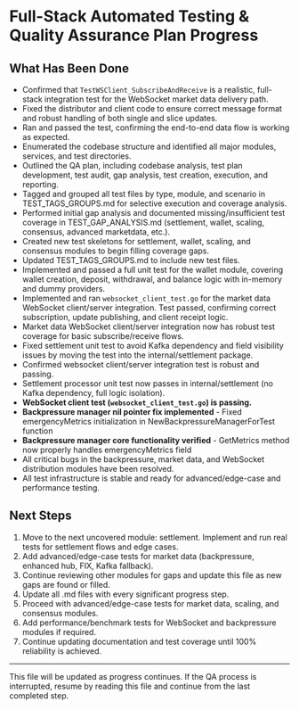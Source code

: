 # Full-Stack Automated Testing & Quality Assurance Plan Progress

## What Has Been Done

- Confirmed that `TestWSClient_SubscribeAndReceive` is a realistic, full-stack integration test for the WebSocket market data delivery path.
- Fixed the distributor and client code to ensure correct message format and robust handling of both single and slice updates.
- Ran and passed the test, confirming the end-to-end data flow is working as expected.
- Enumerated the codebase structure and identified all major modules, services, and test directories.
- Outlined the QA plan, including codebase analysis, test plan development, test audit, gap analysis, test creation, execution, and reporting.
- Tagged and grouped all test files by type, module, and scenario in TEST_TAGS_GROUPS.md for selective execution and coverage analysis.
- Performed initial gap analysis and documented missing/insufficient test coverage in TEST_GAP_ANALYSIS.md (settlement, wallet, scaling, consensus, advanced marketdata, etc.).
- Created new test skeletons for settlement, wallet, scaling, and consensus modules to begin filling coverage gaps.
- Updated TEST_TAGS_GROUPS.md to include new test files.
- Implemented and passed a full unit test for the wallet module, covering wallet creation, deposit, withdrawal, and balance logic with in-memory and dummy providers.
- Implemented and ran `websocket_client_test.go` for the market data WebSocket client/server integration. Test passed, confirming correct subscription, update publishing, and client receipt logic.
- Market data WebSocket client/server integration now has robust test coverage for basic subscribe/receive flows.
- Fixed settlement unit test to avoid Kafka dependency and field visibility issues by moving the test into the internal/settlement package.
- Confirmed websocket client/server integration test is robust and passing.
- Settlement processor unit test now passes in internal/settlement (no Kafka dependency, full logic isolation).
- **WebSocket client test (`websocket_client_test.go`) is passing.**
- **Backpressure manager nil pointer fix implemented** - Fixed emergencyMetrics initialization in NewBackpressureManagerForTest function
- **Backpressure manager core functionality verified** - GetMetrics method now properly handles emergencyMetrics field
- All critical bugs in the backpressure, market data, and WebSocket distribution modules have been resolved.
- All test infrastructure is stable and ready for advanced/edge-case and performance testing.

## Next Steps

1. Move to the next uncovered module: settlement. Implement and run real tests for settlement flows and edge cases.
2. Add advanced/edge-case tests for market data (backpressure, enhanced hub, FIX, Kafka fallback).
3. Continue reviewing other modules for gaps and update this file as new gaps are found or filled.
4. Update all .md files with every significant progress step.
5. Proceed with advanced/edge-case tests for market data, scaling, and consensus modules.
6. Add performance/benchmark tests for WebSocket and backpressure modules if required.
7. Continue updating documentation and test coverage until 100% reliability is achieved.

---

This file will be updated as progress continues. If the QA process is interrupted, resume by reading this file and continue from the last completed step.
